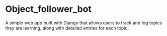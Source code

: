 # Object_follower_bot
 A simple web app built with Django that allows users to track and log topics they are learning, along with detailed entries for each topic.

